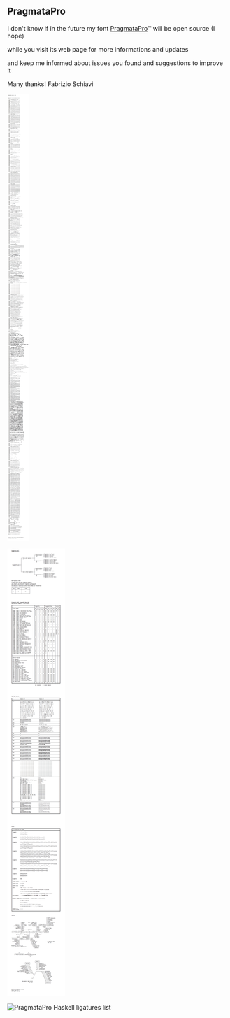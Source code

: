 ## PragmataPro

I don't know if in the future my font [PragmataPro](https://www.fsd.it/shop/fonts/pragmatapro/)™ will be open source (I hope)

while you visit its web page for more informations and updates 

and keep me informed about issues you found and suggestions to improve it

Many thanks!
Fabrizio Schiavi



![All chars of PragmataPro Regular](useful_files/All_chars.png)



![PragmataPro Handbook](useful_files/Handbook.png)



![PragmataPro Haskell ligatures list](https://www.fsd.it/pragmatapro/PragmataPro_Haskell_liga.png)



